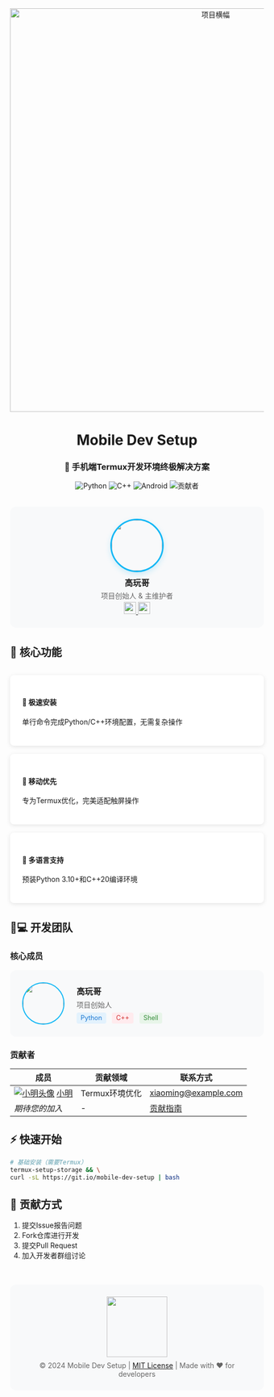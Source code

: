 <!-- 头部标题区 -->
<div align="center">
  <img src="https://raw.githubusercontent.com/gaowan-u/Mobile-Dev-Setup/main/assets/header_banner.png" width="800" alt="项目横幅">
  <h1>Mobile Dev Setup</h1>
  <h3>📱 手机端Termux开发环境终极解决方案</h3>
  
  <!-- 动态徽章行 -->
  <div>
    <img src="https://img.shields.io/badge/Python-3.10%2B-blue?logo=python&logoColor=white" alt="Python">
    <img src="https://img.shields.io/badge/C++-20-red?logo=c%2B%2B&logoColor=white" alt="C++">
    <img src="https://img.shields.io/badge/Android-10%2B-brightgreen?logo=android" alt="Android">
    <img src="https://img.shields.io/github/contributors/gaowan-u/Mobile-Dev-Setup?color=orange" alt="贡献者">
  </div>
</div>

<!-- 创始人展示卡 -->
<div align="center" style="margin: 2rem 0; padding: 1.5rem; background: #f8f9fa; border-radius: 12px; max-width: 600px; margin-left: auto; margin-right: auto;">
  <img src="https://avatars.githubusercontent.com/u/174626969?s=200" width="100" style="border-radius: 50%; border: 3px solid #12B7F5; box-shadow: 0 4px 12px rgba(18, 183, 245, 0.2);">
  <h3 style="margin: 0.5rem 0 0;">高玩哥</h3>
  <p style="margin: 0.2rem 0; color: #666;">项目创始人 & 主维护者</p>
  <div>
    <a href="mailto:gaowange2024@163.com">
      <img src="https://img.shields.io/badge/-Email-red?style=flat&logo=gmail" height="24">
    </a>
    <a href="https://github.com/gaowan-u">
      <img src="https://img.shields.io/badge/-GitHub-black?style=flat&logo=github" height="24">
    </a>
  </div>
</div>

<!-- 特性展示区 -->
## 🌟 核心功能

<div style="display: flex; flex-wrap: wrap; gap: 1rem; justify-content: center; margin: 2rem 0;">
  <div style="flex: 1; min-width: 250px; padding: 1.5rem; background: white; border-radius: 8px; box-shadow: 0 2px 8px rgba(0,0,0,0.1);">
    <h4>🚀 极速安装</h4>
    <p>单行命令完成Python/C++环境配置，无需复杂操作</p>
  </div>
  
  <div style="flex: 1; min-width: 250px; padding: 1.5rem; background: white; border-radius: 8px; box-shadow: 0 2px 8px rgba(0,0,0,0.1);">
    <h4>📱 移动优先</h4>
    <p>专为Termux优化，完美适配触屏操作</p>
  </div>
  
  <div style="flex: 1; min-width: 250px; padding: 1.5rem; background: white; border-radius: 8px; box-shadow: 0 2px 8px rgba(0,0,0,0.1);">
    <h4>🔧 多语言支持</h4>
    <p>预装Python 3.10+和C++20编译环境</p>
  </div>
</div>

<!-- 团队展示区 -->
## 👨💻 开发团队

### 核心成员
<div style="display: flex; align-items: center; background: #f8f9fa; padding: 1.5rem; border-radius: 12px; margin: 1rem 0;">
  <img src="https://avatars.githubusercontent.com/u/174626969?s=120" width="80" style="border-radius: 50%; border: 2px solid #12B7F5;">
  <div style="margin-left: 1.5rem;">
    <h3 style="margin: 0 0 0.3rem;">高玩哥</h3>
    <p style="margin: 0; color: #666;">项目创始人</p>
    <div style="margin-top: 0.5rem;">
      <span style="background: #e3f2fd; color: #1976d2; padding: 0.2rem 0.5rem; border-radius: 4px; font-size: 0.8rem; margin-right: 0.5rem;">Python</span>
      <span style="background: #ffebee; color: #d32f2f; padding: 0.2rem 0.5rem; border-radius: 4px; font-size: 0.8rem; margin-right: 0.5rem;">C++</span>
      <span style="background: #e8f5e9; color: #388e3c; padding: 0.2rem 0.5rem; border-radius: 4px; font-size: 0.8rem;">Shell</span>
    </div>
  </div>
</div>

### 贡献者
| 成员 | 贡献领域 | 联系方式 |
|------|----------|----------|
| [![小明头像](https://avatars.githubusercontent.com/u/example?s=40)](https://github.com/xiaoming) [小明](https://github.com/xiaoming) | Termux环境优化 | xiaoming@example.com |
| *期待您的加入* | - | [贡献指南](#-贡献方式) |

<!-- 快速开始 -->
## ⚡ 快速开始

```bash
# 基础安装（需要Termux）
termux-setup-storage && \
curl -sL https://git.io/mobile-dev-setup | bash
```

## 🤝 贡献方式
1. 提交Issue报告问题
2. Fork仓库进行开发
3. 提交Pull Request
4. 加入开发者群组讨论

<!-- 页脚 -->
<div align="center" style="margin-top: 3rem; padding: 1.5rem; background: #f8f9fa; border-radius: 12px;">
  <img src="https://raw.githubusercontent.com/gaowan-u/Mobile-Dev-Setup/main/assets/footer_logo.png" width="120">
  <p style="margin: 0.5rem 0 0; color: #666;">
    © 2024 Mobile Dev Setup | 
    <a href="LICENSE">MIT License</a> | 
    Made with ❤️ for developers
  </p>
</div>